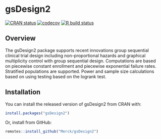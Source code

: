 # gsDesign2

<!-- badges: start -->
[![CRAN status](https://www.r-pkg.org/badges/version/gsDesign2)](https://CRAN.R-project.org/package=gsDesign2)
[![codecov](https://codecov.io/gh/Merck/gsDesign2/branch/main/graph/badge.svg?token=YGEGEGV3WG)](https://codecov.io/gh/Merck/gsDesign2)
[![R build status](https://github.com/Merck/gsDesign2/workflows/R-CMD-check/badge.svg)](https://github.com/Merck/gsDesign2/actions)
<!-- badges: end -->

## Overview

The gsDesign2 package supports recent innovations group sequential clinical
trial design including non-proportional hazards and graphical multiplicity
control with group sequential design.
Computations are based on piecewise constant enrollment and piecewise
exponential failure rates.
Stratified populations are supported. 
Power and sample size calculations based on using testing based on the
logrank test.

## Installation

You can install the released version of gsDesign2 from CRAN with:

``` r
install.packages("gsDesign2")
```

Or, install from GitHub:

```r
remotes::install_github("Merck/gsDesign2")
```
